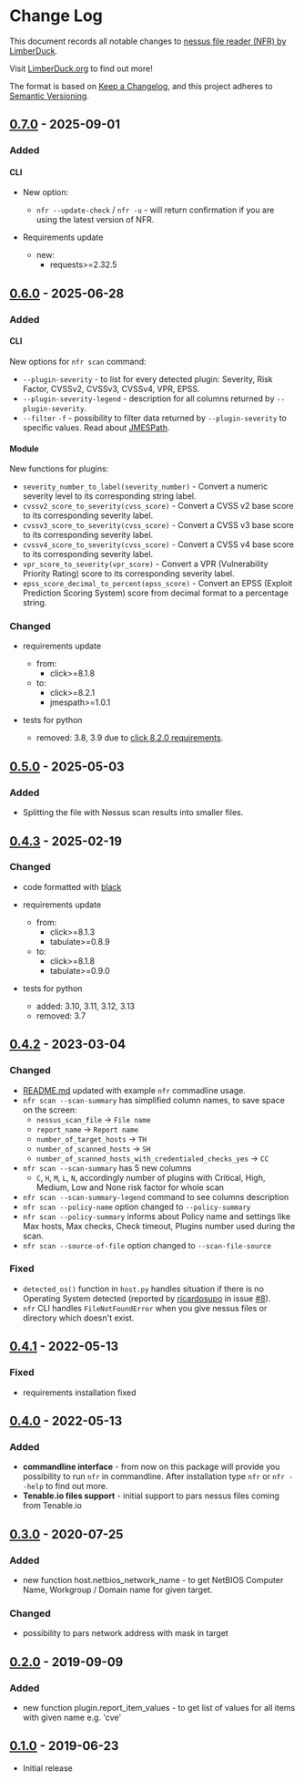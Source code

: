 # Change Log

This document records all notable changes to [nessus file reader (NFR) by LimberDuck][1].

Visit [LimberDuck.org][2] to find out more!

The format is based on [Keep a Changelog](https://keepachangelog.com/en/1.0.0/),
and this project adheres to [Semantic Versioning](https://semver.org/spec/v2.0.0.html).

## [0.7.0] - 2025-09-01

### Added

#### CLI

- New option:
  - `nfr --update-check` / `nfr -u` - will return confirmation if you are using the latest version of NFR.

- Requirements update
  - new:
    - requests>=2.32.5

## [0.6.0] - 2025-06-28

### Added

#### CLI

New options for `nfr scan` command:

- `--plugin-severity` - to list for every detected plugin: Severity, Risk Factor, CVSSv2, CVSSv3, CVSSv4, VPR, EPSS.
- `--plugin-severity-legend` - description for all columns returned by `--plugin-severity`.
- `--filter` `-f` - possibility to filter data returned by `--plugin-severity` to specific values. Read about [JMESPath](https://jmespath.org).

#### Module

New functions for plugins:
- `severity_number_to_label(severity_number)` - Convert a numeric severity level to its corresponding string label.
- `cvssv2_score_to_severity(cvss_score)` - Convert a CVSS v2 base score to its corresponding severity label.
- `cvssv3_score_to_severity(cvss_score)` - Convert a CVSS v3 base score to its corresponding severity label.
- `cvssv4_score_to_severity(cvss_score)` - Convert a CVSS v4 base score to its corresponding severity label.
- `vpr_score_to_severity(vpr_score)` - Convert a VPR (Vulnerability Priority Rating) score to its corresponding severity label.
- `epss_score_decimal_to_percent(epss_score)` - Convert an EPSS (Exploit Prediction Scoring System) score from decimal format to a percentage string.

### Changed

- requirements update
  - from:
    - click>=8.1.8
  - to:
    - click>=8.2.1
    - jmespath>=1.0.1

- tests for python
  - removed: 3.8, 3.9 due to [click 8.2.0 requirements](https://click.palletsprojects.com/en/stable/changes/#version-8-2-0).

## [0.5.0] - 2025-05-03

### Added

- Splitting the file with Nessus scan results into smaller files.

## [0.4.3] - 2025-02-19

### Changed

- code formatted with [black](https://black.readthedocs.io)
- requirements update
  - from:
    - click>=8.1.3
    - tabulate>=0.8.9
  - to:
    - click>=8.1.8
    - tabulate>=0.9.0

- tests for python
  - added: 3.10, 3.11, 3.12, 3.13
  - removed: 3.7

## [0.4.2] - 2023-03-04

### Changed

- [README.md](README.md) updated with example `nfr` commadline usage.
- `nfr scan --scan-summary` has simplified column names, to save space on the screen:
  - `nessus_scan_file` -> `File name`
  - `report_name` -> `Report name`
  - `number_of_target_hosts` -> `TH`
  - `number_of_scanned_hosts` -> `SH`
  - `number_of_scanned_hosts_with_credentialed_checks_yes` -> `CC`
- `nfr scan --scan-summary` has 5 new columns
  - `C`, `H`, `M`, `L`, `N`, accordingly number of plugins with Critical, High, Medium, Low and None risk factor for whole scan  
- `nfr scan --scan-summary-legend` command to see columns description
- `nfr scan --policy-name` option changed to `--policy-summary`
- `nfr scan --policy-summary` informs about Policy name and settings like Max hosts, Max checks, Check timeout, 
Plugins number used during the scan.
- `nfr scan --source-of-file` option changed to `--scan-file-source`

### Fixed

- `detected_os()` function in `host.py` handles situation if there is no Operating System detected 
(reported by [ricardosupo](https://github.com/ricardosupo) in issue 
[#8](https://github.com/LimberDuck/nessus-file-reader/issues/8#issue-1236020632)).
- `nfr` CLI handles `FileNotFoundError` when you give nessus files or directory which doesn't exist.

## [0.4.1] - 2022-05-13

### Fixed

- requirements installation fixed

## [0.4.0] - 2022-05-13

### Added

- **commandline interface** - from now on this package will provide you possibility to run `nfr` in commandline. After installation type `nfr` or `nfr --help` to find out more.
- **Tenable.io files support** - initial support to pars nessus files coming from Tenable.io


## [0.3.0] - 2020-07-25

### Added

- new function host.netbios_network_name - to get NetBIOS Computer Name, Workgroup / Domain name for given target. 

### Changed

- possibility to pars network address with mask in target

## [0.2.0] - 2019-09-09

### Added

- new function plugin.report_item_values - to get list of values for all items with given name e.g. 'cve'


## [0.1.0] - 2019-06-23

- Initial release

[0.7.0]: https://github.com/LimberDuck/nessus-file-reader/compare/v0.6.0...v0.7.0
[0.6.0]: https://github.com/LimberDuck/nessus-file-reader/compare/v0.5.0...v0.6.0
[0.5.0]: https://github.com/LimberDuck/nessus-file-reader/compare/v0.4.3...v0.5.0
[0.4.3]: https://github.com/LimberDuck/nessus-file-reader/compare/v0.4.2...v0.4.3
[0.4.2]: https://github.com/LimberDuck/nessus-file-reader/compare/v0.4.1...v0.4.2
[0.4.1]: https://github.com/LimberDuck/nessus-file-reader/compare/v0.4.0...v0.4.1
[0.4.0]: https://github.com/LimberDuck/nessus-file-reader/compare/v0.3.0...v0.4.0
[0.3.0]: https://github.com/LimberDuck/nessus-file-reader/compare/v0.2.0...v0.3.0
[0.2.0]: https://github.com/LimberDuck/nessus-file-reader/compare/v0.1.0...v0.2.0
[0.1.0]: https://github.com/LimberDuck/nessus-file-reader/releases/tag/v0.1.0

[1]: https://github.com/LimberDuck/nessus-file-reader
[2]: https://limberduck.org